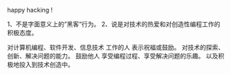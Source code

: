 happy hacking !

1、不是字面意义上的”黑客“行为。
2、说是对技术的热爱和对创造性编程工作的积极态度。

对计算机编程、软件开发、信息技术 工作的人 表示祝福或鼓励。
对技术的探索、创新、解决问题的能力。
鼓励他人 享受编程过程、享受解决问题的乐趣。
以及积极地投入到技术创造中。
